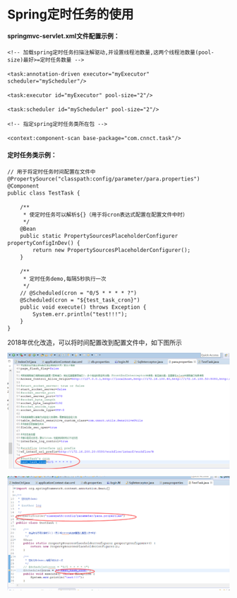 # Spring定时任务的使用

#### springmvc-servlet.xml文件配置示例：

```
<!-- 加载spring定时任务扫描注解驱动,并设置线程池数量,这两个线程池数量(pool-size)最好>=定时任务数量 -->

<task:annotation-driven executor="myExecutor" scheduler="myScheduler"/>

<task:executor id="myExecutor" pool-size="2"/>

<task:scheduler id="myScheduler" pool-size="2"/>

<!-- 指定spring定时任务类所在包 -->

<context:component-scan base-package="com.cnnct.task"/>
```

#### 定时任务类示例：

```
// 用于将定时任务时间配置在文件中
@PropertySource("classpath:config/parameter/para.properties")
@Component
public class TestTask {

    /**
     * 使定时任务可以解析${}（用于将cron表达式配置在配置文件中时）
     */
    @Bean
    public static PropertySourcesPlaceholderConfigurer propertyConfigInDev() {
        return new PropertySourcesPlaceholderConfigurer();
    }

    /**
     * 定时任务demo,每隔5秒执行一次
     */
    // @Scheduled(cron = "0/5 * * * * ?")
    @Scheduled(cron = "${test_task_cron}")
    public void execute() throws Exception {
        System.err.println("test!!!");
    }
}
```

2018年优化改造，可以将时间配置改到配置文件中，如下图所示

![](/assets/task4.png)

![](/assets/task1.png)

